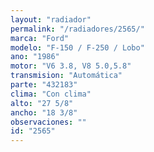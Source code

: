```yaml
---
layout: "radiador"
permalink: "/radiadores/2565/"
marca: "Ford"
modelo: "F-150 / F-250 / Lobo"
ano: "1986"
motor: "V6 3.8, V8 5.0,5.8"
transmision: "Automática"
parte: "432183"
clima: "Con clima"
alto: "27 5/8"
ancho: "18 3/8"
observaciones: ""
id: "2565"
---
```


